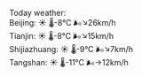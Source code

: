 Today weather:  
Beijing: ☀️ 🌡️-8°C 🌬️↘26km/h  
Tianjin: ☀️ 🌡️-8°C 🌬️↘15km/h  
Shijiazhuang: ☀️ 🌡️-9°C 🌬️↘7km/h  
Tangshan: ☀️ 🌡️-11°C 🌬️→12km/h  
